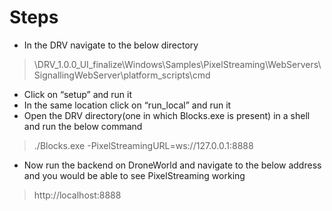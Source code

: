 # Steps

- In the DRV navigate to the below directory
> \DRV_1.0.0_UI_finalize\Windows\Samples\PixelStreaming\WebServers\SignallingWebServer\platform_scripts\cmd
- Click on “setup” and run it
- In the same location click on “run_local” and run it
- Open the DRV directory(one in which Blocks.exe is present) in a shell and run the below command
> ./Blocks.exe -PixelStreamingURL=ws://127.0.0.1:8888
- Now run the backend on DroneWorld and navigate to the below address and you would be able to see PixelStreaming working
> http://localhost:8888
